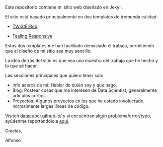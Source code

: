 Este repositorio contiene mi sitio web diseñado en Jekyll.

El sitio está basado principalmente en dos templates de tremenda calidad:

* [TWiStErRob](https://github.com/TWiStErRob/twisterrob.github.io)

* [Feeling Responsive](https://github.com/Phlow/feeling-responsive)

Estos dos templates me han facilitado demasiado el trabajo, permitiendo que el diseño de mi sitio sea muy sencillo.

La idea detrás del sitio es que sea una muestra del trabajo que he hecho y lo que sé hacer. 

Las secciones principales que quiero tener son:

* Info acerca de mí: Hablar de quién soy y que hago.
* Blog: Postear cosas que me interesen de Data Scientist, generalmente artículos cortos.
* Proyectos: Algunos proyectos en los que he estado involucrado, normalmente largas líneas de código.

Visiten [datacuber.github.io/](https://datacuber.github.io/) y si encuentran algún problema/error/typo, ayúdenme reportándolo a [aquí](https://github.com/datacubeR/datacubeR.github.io/issues).

Gracias,

Alfonso




<!-- Visit [twisterrob.net](http://www.twisterrob.net).


# Development Install
Requires both [ruby](http://rubyinstaller.org/downloads/) and [devkit](http://rubyinstaller.org/downloads/) on [Windows 7 x64](http://corlewsolutions.com/articles/article-19-install-ruby-on-windows-7-32-bit-or-64-bit) to install native extensions.


## Ruby
Download `ruby-2.1.3-x64-mingw32.7z` from [bintray](https://bintray.com/oneclick/rubyinstaller/rubyinstaller/2.1.3/view#files).
Download Latest DevKit from [bintray](https://bintray.com/oneclick/rubyinstaller/DevKit/view)
Note: the version number should match closely what's on: https://pages.github.com/versions/


## First time

```shell
me@devkit$ ruby dk.rb init
me@devkit$ edit config.yml # add ruby directory
me@devkit$ ruby dk.rb install
me@anywhere$ gem install bundler
me@website$ bundle install # takes about 5 minutes
```

In case of `SSL_connect returned=1 errno=0 state=SSLv3 read server certificate B: certificate verify failed` follow [these instructions](https://gist.github.com/luislavena/f064211759ee0f806c88).
If there's the same SSL issue, for example when using `jekyll-gist`, then [try this](https://gist.github.com/fnichol/867550#the-manual-way-boring).


## Run

```shell
me@windows$ unsubst bundle exec jekyll serve --config _config.yml,_config_local.yml,_config_dev.yml --trace --skip-initial-build --incremental
me@windows$ gradle serve dev noskip
```

## Usage

Check if site build successfully before each commit

```shell
me@webiste$ gradle preCommitServe local
```

## Upgrade

 * Change `gem 'github-pages'` version to [GitHub version](https://pages.github.com/versions/)
 * `bundle update`, watch for these two lines:
   > Fetching github-pages 192 (was 127)
   > Fetching jekyll 3.7.4 (was 3.4.1)
 * Read release notes for missed versions:
   * https://github.com/github/pages-gem/releases
   * https://jekyllrb.com/news/releases/  
     https://jekyllrb.com/docs/history/
   * Watch out for Liquid updates
   * Watch out for Ruby updates
 * Check if https://help.github.com/articles/configuring-jekyll/#configuration-settings-you-cannot-change has changed

## TODO

GHPages:
	161 Whitelist jekyll-octicons (#483) https://github.com/github/pages-gem/pull/483
	86-192: rouge 1.11.1 -> 2.2.1
	kramdown 1.13.2 -> 1.17.0
Jekyll 3.5
	Sitemaps for static files
	Liquid 4: https://github.com/Shopify/liquid/blob/master/History.md#400--2016-12-14--branch-4-0-stable
	Jekyll now uses Liquid 4, the latest! It comes with whitespace control, new filters concat and compact, loop performance improvements and many fixes
	Pages, posts, and other documents can now access layout variables via  {{ layout }}.
	The gems key in the _config.yml is now plugins.
	Filters like sort now allow you to sort based on a subvalue, e.g. {% assign sorted = site.posts | sort: "image.alt_text" %}.
	layout: null -> layout: none (null = default, none = no layout)
Jekyll 3.6
	Rouge 2 support, but note you can continue to use Rouge 1
Jekyll 3.7
	--livereload
	slugify latin
	collections folder (https://jekyllrb.com/docs/collections/)
	Ruby 2.5.3

Finished reading news <3.8 and changelog <=3.8

these two end up in sitemap after update
/dev/assets/css/style.css
/dev/redirects.json

dev > sass > line_numbers: true is broken after update (generated CSS files no longer have line numbers)
ref https://github.com/jekyll/jekyll-sass-converter/blob/master/lib/jekyll/converters/scss.rb#L48

dev > sass > sourcemap is disabled, check if it can be enabled

new RegExp('vegetarian is broken in javascript, report backslash issue
contact wasn't working, now it is? (probably should be generated in debug)
shell code formatting lost user@machine$ formatting

https://github.com/jekyll/jekyll/pull/6384/files#diff-514abd885acda367325e5236a9be3192R68
https://github.com/kacperduras/disqus-for-jekyll -->

